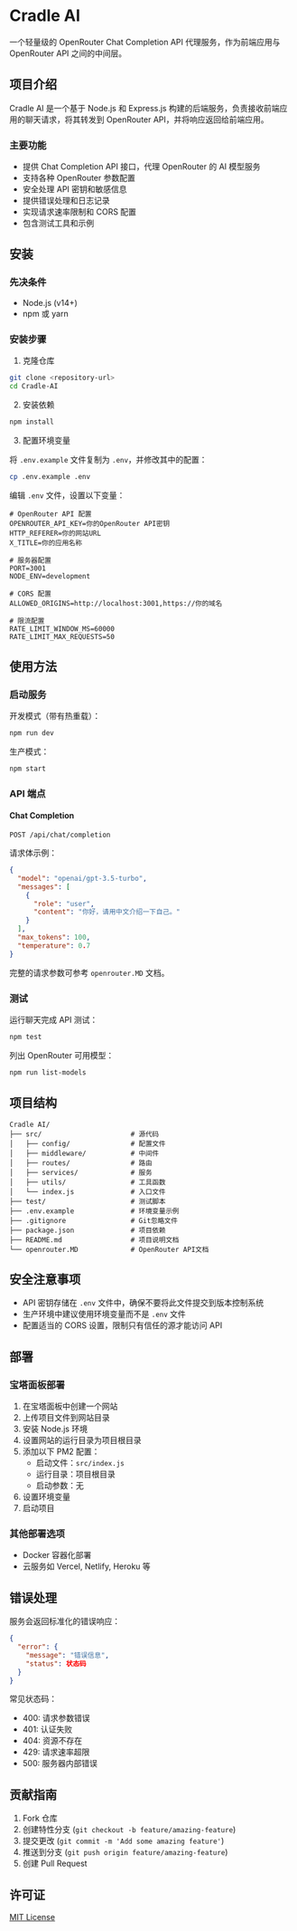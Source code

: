 # Cradle AI

一个轻量级的 OpenRouter Chat Completion API 代理服务，作为前端应用与 OpenRouter API 之间的中间层。

## 项目介绍

Cradle AI 是一个基于 Node.js 和 Express.js 构建的后端服务，负责接收前端应用的聊天请求，将其转发到 OpenRouter API，并将响应返回给前端应用。

### 主要功能

- 提供 Chat Completion API 接口，代理 OpenRouter 的 AI 模型服务
- 支持各种 OpenRouter 参数配置
- 安全处理 API 密钥和敏感信息
- 提供错误处理和日志记录
- 实现请求速率限制和 CORS 配置
- 包含测试工具和示例

## 安装

### 先决条件

- Node.js (v14+)
- npm 或 yarn

### 安装步骤

1. 克隆仓库

```bash
git clone <repository-url>
cd Cradle-AI
```

2. 安装依赖

```bash
npm install
```

3. 配置环境变量

将 `.env.example` 文件复制为 `.env`，并修改其中的配置：

```bash
cp .env.example .env
```

编辑 `.env` 文件，设置以下变量：

```
# OpenRouter API 配置
OPENROUTER_API_KEY=你的OpenRouter API密钥
HTTP_REFERER=你的网站URL
X_TITLE=你的应用名称

# 服务器配置
PORT=3001
NODE_ENV=development

# CORS 配置
ALLOWED_ORIGINS=http://localhost:3001,https://你的域名

# 限流配置
RATE_LIMIT_WINDOW_MS=60000
RATE_LIMIT_MAX_REQUESTS=50
```

## 使用方法

### 启动服务

开发模式（带有热重载）：

```bash
npm run dev
```

生产模式：

```bash
npm start
```

### API 端点

#### Chat Completion

```
POST /api/chat/completion
```

请求体示例：

```json
{
  "model": "openai/gpt-3.5-turbo",
  "messages": [
    {
      "role": "user",
      "content": "你好，请用中文介绍一下自己。"
    }
  ],
  "max_tokens": 100,
  "temperature": 0.7
}
```

完整的请求参数可参考 `openrouter.MD` 文档。

### 测试

运行聊天完成 API 测试：

```bash
npm test
```

列出 OpenRouter 可用模型：

```bash
npm run list-models
```

## 项目结构

```
Cradle AI/
├── src/                      # 源代码
│   ├── config/               # 配置文件
│   ├── middleware/           # 中间件
│   ├── routes/               # 路由
│   ├── services/             # 服务
│   ├── utils/                # 工具函数
│   └── index.js              # 入口文件
├── test/                     # 测试脚本
├── .env.example              # 环境变量示例
├── .gitignore                # Git忽略文件
├── package.json              # 项目依赖
├── README.md                 # 项目说明文档
└── openrouter.MD             # OpenRouter API文档
```

## 安全注意事项

- API 密钥存储在 `.env` 文件中，确保不要将此文件提交到版本控制系统
- 生产环境中建议使用环境变量而不是 `.env` 文件
- 配置适当的 CORS 设置，限制只有信任的源才能访问 API

## 部署

### 宝塔面板部署

1. 在宝塔面板中创建一个网站
2. 上传项目文件到网站目录
3. 安装 Node.js 环境
4. 设置网站的运行目录为项目根目录
5. 添加以下 PM2 配置：
   - 启动文件：`src/index.js`
   - 运行目录：项目根目录
   - 启动参数：无
6. 设置环境变量
7. 启动项目

### 其他部署选项

- Docker 容器化部署
- 云服务如 Vercel, Netlify, Heroku 等

## 错误处理

服务会返回标准化的错误响应：

```json
{
  "error": {
    "message": "错误信息",
    "status": 状态码
  }
}
```

常见状态码：
- 400: 请求参数错误
- 401: 认证失败
- 404: 资源不存在
- 429: 请求速率超限
- 500: 服务器内部错误

## 贡献指南

1. Fork 仓库
2. 创建特性分支 (`git checkout -b feature/amazing-feature`)
3. 提交更改 (`git commit -m 'Add some amazing feature'`)
4. 推送到分支 (`git push origin feature/amazing-feature`)
5. 创建 Pull Request

## 许可证

[MIT License](LICENSE)
